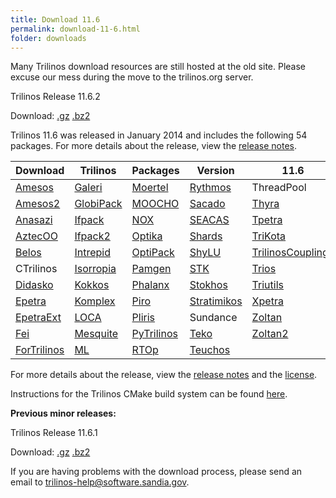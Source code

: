```yaml
---
title: Download 11.6
permalink: download-11-6.html
folder: downloads
---
```


Many Trilinos download resources are still hosted at the old site. Please excuse our mess during the move to the trilinos.org server.


Trilinos Release 11.6.2

Download: [.gz](http://trilinos.org/oldsite/download/login.html?tid=tr11062gz) [.bz2](http://trilinos.org/oldsite/download/login.html?tid=tr11062bz2)

Trilinos 11.6 was released in January 2014 and includes the following 54 packages. For more details about the release, view the [release notes](http://trilinos.org/oldsite/release_notes-11.6.html).

Download  | Trilinos | Packages | Version | 11.6
------ | ------ | ------ | -------- | ----------
[Amesos](/packages/amesos/ "Amesos") | [Galeri](http://trilinos.org/packages/galeri/ "Galeri") | [Moertel](http://trilinos.org/packages/moertel/ "Moertel") | [Rythmos](http://trilinos.org/packages/rythmos/ "Rythmos") | ThreadPool
[Amesos2](http://trilinos.org/packages/amesos2/ "Amesos2") | [GlobiPack](http://trilinos.org/packages/globipack/ "GlobiPack") | [MOOCHO](http://trilinos.org/packages/moocho/ "MOOCHO") | [Sacado](http://trilinos.org/packages/sacado/ "Sacado") | [Thyra](http://trilinos.org/packages/thyra/ "Thyra")
[Anasazi](http://trilinos.org/packages/anasazi/ "Anasazi") | [Ifpack](http://trilinos.org/packages/ifpack/ "IFPACK") | [NOX](http://trilinos.org/packages/nox-and-loca/ "NOX and LOCA") | [SEACAS](http://trilinos.sandia.gov/packages/seacas) | [Tpetra](http://trilinos.org/packages/tpetra/ "Tpetra")
[AztecOO](http://trilinos.org/packages/aztecoo/ "AztecOO") | [Ifpack2](http://trilinos.org/packages/ifpack2/ "Ifpack2") | [Optika](http://trilinos.org/packages/optika/ "Optika") | [Shards](http://trilinos.org/packages/shards/ "Shards") | [TriKota](http://trilinos.org/packages/trikota/ "TriKota")
[Belos](http://trilinos.org/packages/belos/ "Belos") | [Intrepid](http://trilinos.org/packages/intrepid/ "Intrepid") | [OptiPack](http://trilinos.org/packages/optipack/ "OptiPack") | [ShyLU](http://trilinos.org/packages/shylu/ "ShyLU") | [TrilinosCouplings](http://trilinos.org/packages/trilinos-couplings/ "Trilinos Couplings")
CTrilinos | [Isorropia](http://trilinos.org/packages/isorropia/ "Isorropia") | [Pamgen](http://trilinos.org/packages/pamgen/ "PAMGEN") | [STK](http://trilinos.org/packages/stk/ "STK") | [Trios](http://trilinos.org/packages/trios/ "Trios")
[Didasko](http://trilinos.org/packages/didasko/ "Didasko") | [Kokkos](http://trilinos.org/packages/kokkos/ "Kokkos") | [Phalanx](http://trilinos.org/packages/phalanx/ "Phalanx") | [Stokhos](http://trilinos.org/packages/stokhos/ "Stokhos") | [Triutils](http://trilinos.org/packages/triutils/ "TriUtils")
[Epetra](http://trilinos.org/packages/epetra/ "Epetra") | [Komplex](http://trilinos.org/packages/komplex/ "Komplex") | [Piro](http://trilinos.org/packages/piro/ "Piro") | [Stratimikos](http://trilinos.org/packages/stratimikos/ "Strotimikos") | [Xpetra](http://trilinos.org/packages/xpetra/ "Xpetra")
[EpetraExt](http://trilinos.org/packages/epetraext/ "EpetraExt") | [LOCA](http://trilinos.org/packages/nox-and-loca/ "NOX and LOCA") | [Pliris](http://trilinos.org/packages/pliris/ "Pliris") | Sundance | [Zoltan](http://trilinos.org/packages/zoltan/ "Zoltan")
[Fei](http://trilinos.org/packages/fei/ "Fei") | [Mesquite](http://trilinos.org/packages/mesquite/ "Mesquite") | [PyTrilinos](http://trilinos.org/packages/pytrilinos/ "PyTrilinos") | [Teko](http://trilinos.org/packages/teko/) | [Zoltan2](http://trilinos.org/packages/zoltan2/ "Zoltan2")
[ForTrilinos](http://trilinos.org/packages/fortrilinos/ "ForTrilinos") | [ML](http://trilinos.org/packages/ml/ "ML") | [RTOp](http://trilinos.org/packages/rtop/ "RTOp") | [Teuchos](http://trilinos.org/packages/teuchos/ "Teuchos")

For more details about the release, view the [release notes](https://trilinos.org/oldsite/release_notes-12.2.html) 
and the [license](license.html).

Instructions for the Trilinos CMake build system can be found [here](https://trilinos.org/docs/files/TrilinosBuildReference.html).

**Previous minor releases:**

Trilinos Release 11.6.1

Download: [.gz](http://trilinos.org/oldsite/download/login.html?tid=tr11061gz) [.bz2](http://trilinos.org/oldsite/download/login.html?tid=tr11061bz2)

If you are having problems with the download process, please send an email to [trilinos-help@software.sandia.gov](mailto:trilinos-help@software.sandia.gov).
